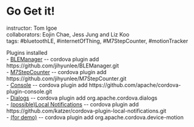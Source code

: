Go Get it!
====

instructor: Tom Igoe<br/>
collaborators: Eojin Chae, Jess Jung and Liz Koo<br/>
tags: #bluetoothLE, #internetOfThing, #M7StepCounter, #motionTracker<br/>

<p>
Plugins installed<br/>
- <a href="https://github.com/jihyunlee/BLEManager">BLEManager</a> -- cordova plugin add https://github.com/jihyunlee/BLEManager.git<br/>
- <a href="https://github.com/jihyunlee/M7StepCounter">M7StepCounter</a> -- cordova plugin add https://github.com/jihyunlee/M7StepCounter.git<br/>
- <a href="https://github.com/apache/cordova-plugin-console">Console</a> -- cordova plugin add https://github.com/apache/cordova-plugin-console.git<br/>
- <a href="https://github.com/apache/cordova-plugin-dialogs/blob/master/doc/index.md">Dialogs</a> -- cordova plugin add org.apache.cordova.dialogs<br/>
- <a href="https://github.com/katzer/cordova-plugin-local-notifications">(possible)Local Notifications</a> -- cordova plugin add https://github.com/katzer/cordova-plugin-local-notifications.git<br/>
- <a href="https://github.com/apache/cordova-plugin-device-motion">(for demo)</a> -- cordova plugin add org.apache.cordova.device-motion
</p>
